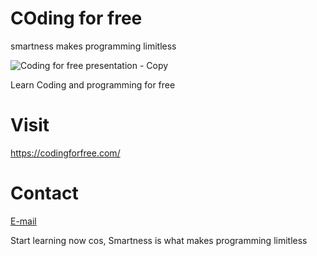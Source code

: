 # COding for free
smartness makes programming limitless

![Coding for free presentation - Copy](https://user-images.githubusercontent.com/94104126/181477232-04a55844-ea55-495e-a8e9-df3f540addae.png)

Learn Coding and programming for free

# Visit
https://codingforfree.com/

# Contact
[E-mail](Info@codingforfree.com)


Start learning now cos, Smartness is what makes programming limitless

